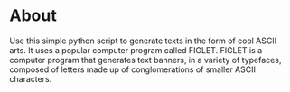 # About
Use this simple python script to generate texts in the form of cool ASCII arts. It uses a popular computer program called FIGLET.
FIGLET is a computer program that generates text banners, in a variety of typefaces, composed of letters made up of conglomerations of smaller ASCII characters.
